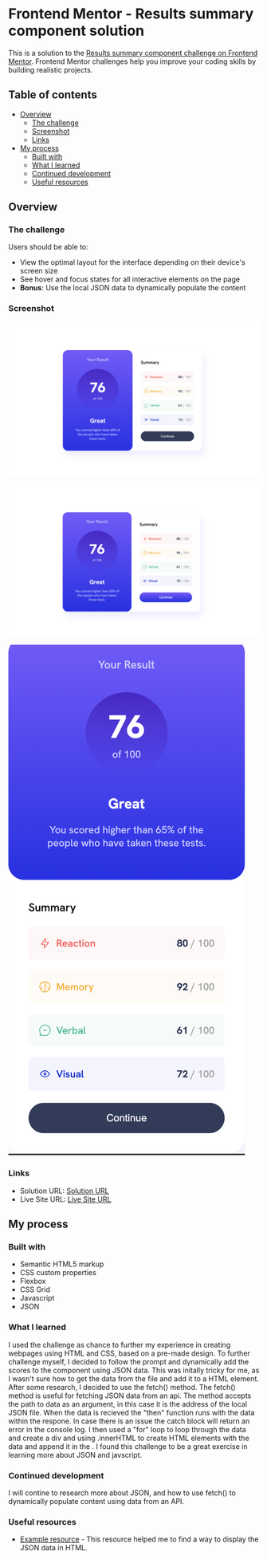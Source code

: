 # Frontend Mentor - Results summary component solution

This is a solution to the [Results summary component challenge on Frontend Mentor](https://www.frontendmentor.io/challenges/results-summary-component-CE_K6s0maV). Frontend Mentor challenges help you improve your coding skills by building realistic projects. 

## Table of contents

- [Overview](#overview)
  - [The challenge](#the-challenge)
  - [Screenshot](#screenshot)
  - [Links](#links)
- [My process](#my-process)
  - [Built with](#built-with)
  - [What I learned](#what-i-learned)
  - [Continued development](#continued-development)
  - [Useful resources](#useful-resources)

## Overview

### The challenge

Users should be able to:

- View the optimal layout for the interface depending on their device's screen size
- See hover and focus states for all interactive elements on the page
- **Bonus**: Use the local JSON data to dynamically populate the content

### Screenshot

![Desktop-View](./screenshots/Desktop-View.png)

![Desktop-View-Active](./screenshots/Desktop-View-Active.png)

![Mobile-View](./screenshots/Mobile-View.png)

### Links

- Solution URL: [Solution URL](https://github.com/Jack-OC/Result-Summary-Component)
- Live Site URL: [Live Site URL]( https://jack-oc.github.io/Result-Summary-Component/)

## My process

### Built with

- Semantic HTML5 markup
- CSS custom properties
- Flexbox
- CSS Grid
- Javascript
- JSON


### What I learned

I used the challenge as chance to further my experience in creating webpages using HTML and CSS, based on a pre-made design. To further challenge myself, I decided to follow the prompt and dynamically add the scores to the component using JSON data. This was initally tricky for me, as I wasn't sure how to get the data from the file and add it to a HTML element. After some research, I decided to use the fetch() method. The fetch() method is useful for fetching JSON data from an api. The method accepts the path to data as an argument, in this case it is the address of the local JSON file. When the data is recieved the "then" function runs with the data within the respone. In case there is an issue the catch block will return an error in the console log. I then used a "for" loop to loop through the data and create a div and using .innerHTML to create HTML elements with the data and append it in the . I found this challenge to be a great exercise in learning more about JSON and javscript.


### Continued development

I will contine to research more about JSON, and how to use fetch() to dynamically populate content using data from an API.


### Useful resources

- [Example resource](https://howtocreateapps.com/fetch-and-display-json-html-javascript/) - This resource helped me to find a way to display the JSON data in HTML.
